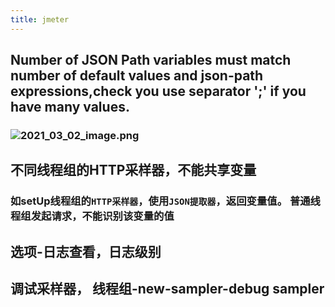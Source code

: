 ```yaml
---
title: jmeter
---
```


## Number of JSON Path variables must match number of default values and json-path expressions,check you use separator ';' if you have many values.
### ![2021_03_02_image.png](https://cdn.logseq.com/%2F72223880-dff3-4195-b002-58f583924ddd2bb83f2e-8c77-48d7-a69c-ba8a72ff45542021_03_02_image.png?Expires=4768273157&Signature=k-hi~kgmJdY0IYXz~ynRSCEmNIbPFsvqGTTw9ce7kIvw9gr3Nfq5AF11ZtxVmVkLf92Q97Xx9hhjvTCgkA1ysT9I-EMFLWUWuBVwXKq090LDQg-wRJztPSqmyA8iWr15d9rnTL-juPdxa-chnSgHStWfbhfKyrI8bWhjasupbf2EjzqWkTpek1RiY3SfjljgrGdCWY6KPJ~2joYvVuzpxRVpgeSYvrjWxwxNvlWsbUSX0Jwq~ztSnQlWHHOf4oaF4HsTWG6RH4lApKGkiRsGYVjxk9-Htb6YImcAO9JE5gaPu7MppwCK5~TOpUmVbzRU8uR1xW-ydPFtZmiuqadWlg__&Key-Pair-Id=APKAJE5CCD6X7MP6PTEA)
## 不同线程组的HTTP采样器，不能共享变量
### 如setUp线程组的`HTTP采样器`，使用`JSON提取器`，返回变量值。 普通线程组发起请求，不能识别该变量的值
## 选项-日志查看，日志级别
## 调试采样器， 线程组-new-sampler-debug sampler
